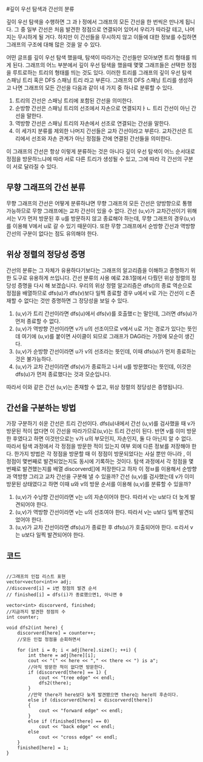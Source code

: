#깊이 우선 탐색과 간선의 분류

깊이 우선 탐색을 수행하면 그 과ㅏ정에서 그래프의 모든 간선을 한 번씩은 만나게 됩니다. 그 중 일부 간선은 처음 발견한 정점으로 연결되어 있어서 우리가 따라갈 테고, 나머지는 무시하게 될 거다. 하지만 이 간선들을 무시하지 않고 이들에 대한 정보를 수집하면 그래프의 구조에 대해 많은 것을 알 수 있다.

 어떤 글프를 깊이 우선 탐색 했을때, 탐색이 따라가는 간선들만 모아보면 트리 형태를 띄게 된다. 
그래프의 어느 부분에서 깊이 우선 탐색을 했을때 몇몇 그래프들은 선택한 정점을 루트로하는 트리의 형태를 띄는 것도 있다. 이러한 트리를 그래프의 깊이 우선 탐색 스패닝 트리 혹은 DFS 스패닝 트리 라고 부른다. 그래프의 DFS 스패닝 트리를 생성하고 나면 그래프의 모든 간선을 다음과 같이 네 가지 중 하나로 분류할 수 있다.

1. 트리의 간선은 스패닝 트리에 포함된 간선을 의미한다. 
2. 순방향 간선은 스패닝 트리의 선조에서 자손으로 연결되지ㅏㄴ 트리 간선이 아닌 간선을 말한다. 
3. 역방향 간선은 스패닝 트리의 자손에서 선조로 연결되는 간선을 말한다.
4. 이 세가지 분류를 제외한 나머지 간선들은 교차 간선이라고 부른다. 교차간선은 트리에서 선조와 자손 관계가 아닌 정점들 간에 연결된 간선들을 의미한다. 

이 그래프의 간선은 항상  이렇게 분류하는 것은 아니다 깊이 우선 탐색이 어느 순서대로 정점을 방문하느냐에 따라 서로 다른 트리가 생성될 수 있고, 그에 따라 각 간선의 구분이 서로 달라질 수 있다.

## 무향 그래프의 간선 분류

무향 그래프의 간선은 어떻게 분류하냐면 무향 그래프의 모든 간선은 양방향으로 통행 가능하므로 무향 그래프에는 교차 간선이 있을 수 없다. 간선 (u,v)가 교차간선이기 위해서는 V가 먼저 방문된 후 u를 방문하지 않고 종료해야 하는데, 무향 그래프의 경우(u,v)를 이용해 V에서 u로 갈 수 있기 때문이다. 또한 무향 그래프에서 순방향 간선과 역방향 간선의 구분이 없다는 점도 유의해야 한다.

## 위상 정렬의 정당성 증명

간선의 분류는 그 자체가 유용하다기보다는 그래프의 알고리즘을 이해하고 증명하기 위한 도구로 유용하게 쓰입니다. 간선 분류의 사용 예로 28.1절에서 다뤘던 위상 정렬의 정당성 증명을 다시 해 보겠습니다. 우리의 위상 정렬 알고리즘은 dfs()의 종료 역순으로 정점을 배열하므로 dfs(u)가 dfs(v)보다 일찍 종료할 경우 u에서 v로 가는 간선이 ㄷ존재할 수 없다는 것만 증명하면 그 정당성을 보일 수 있다.

1. (u,v)가 트리 간선이라면 dfs(u)에서 dfs(v)를 호출했ㄷ는 말인데, 그러면 dfs(u)가 먼저 종료할 수 없다.
2. (u,v)가 역방향 간선이라면 v가 u의 선조이므로 v에서 u로 가는 경로가 있다는 뜻인데 여기에 (u,v)를 붙이면 사이클이 되므로 그래프가 DAG라는 가정에 모순이 생긴다.
3. (u,v)가 순방향 간선이라면 u가 v의 선조라는 뜻인데, 이때 dfs(u)가 먼저 종료하는 것은 불가능하다.
4. (u,v)가 교차 간선이라면 dfs(v)가 종료하고 나서 u를 방문했다는 뜻인데, 이것은 dfs(u)가 먼저 종료했다는 것과 모순입니다.

따라서 이와 같은 간선 (u,v)는 존재할 수 없고, 위상 정렬의 정당성은 증명됩니다.

## 간선을 구분하는 방법

가장 구분하기 쉬운 간선은 트리 간선이다. dfs(u)내에서 간선 (u,v)를 검사했을 때 v가 방문된 적이 없다면 이 간선을 따라가므로(u,v)는 트리 간선이 된다. 반면 v를 이미 방문한 후였다고 하면 이것만으로는 v가 u의 부모인지, 자손인지, 둘 다 아닌지 알 수 없다.
따라서 탐색 과정에서 각 정점을 방문한 적이 있는지 여부 외에 다른 정보를 저장해야 한다. 한가지 방법은 각 정점을 방문할 때 이 정점이 방문되었다는 사실 뿐만 아니라 , 이 정점이 몇번째로 발견되었는지도 동시에 기록하는 것이다. 탐색 과정에서 각 정점을 몇번째로 발견했는지를 배열 discorverd[]에 저장한다고 하자 이 정ㅂ를 이용해서 순방향과 역방향 그리고 교차 간선을 구분해 낼 수 있을까? 간선 (u,v)를 검사했는데 v가 이미 방문된 상태였다고 하면 이때 u와 v의 방문 순서를 이용해 (u,v)를 분류할 수 있을까?

1. (u,v)가 수낭향 간선이라면 v는 u의 자손이어야 한다. 따라서 v는 u보다 더 늦게 발견되어야 한다.
2. (u,v)가 역방향 간선이라면 v는 u의 선조여야 한다. 따라서 v는 u보다 일찍 발견되었어야 한다.
3. (u,v)가 교차 간선이라면 dfs(u)가 종료한 후 dfs(u)가 호출되어야 한다. ㄸ라서 v는 u보다 일찍 발견되어야 한다.

## 코드

```

//그래프의 인접 리스트 표현
vector<vector<int>> adj;
//discoverd[i] = i번 정점의 발견 순서
// finished[i] = dfs(i)가 종료했으면1, 아니면 0

vector<int> discorverd, finished;
//지금까지 발견한 정점의 수
int counter;

void dfs2(int here) {
	discorverd[here] = counter++;
	//모든 인접 정점을 순회하면서

	for (int i = 0; i < adj[here].size(); ++i) {
		int there = adj[here][i];
		cout << "(" << here << "," << there << ") is a";
		//아직 방문한 적이 없다면 방문한다.
		if (discorverd[there] == 1) {
			cout << "tree edge" << endl;
			dfs2(there);
		}
		//만약 there가 here보다 늦게 발견됐으면 there는 here의 후손이다.
		else if (discorverd[here] < discorverd[there])
		{
			cout << "forward edge" << endl;
		}
		else if (finished[there] == 0)
			cout << "back edge" << endl;
		else
			cout << "cross edge" << endl;
	}
	finished[here] = 1;
}
```
